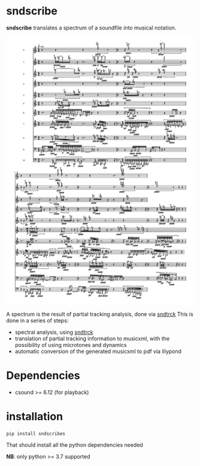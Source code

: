 # sndscribe

**sndscribe** translates a spectrum of a soundfile into musical notation.

![](pics/count3.png)


A spectrum is the result of partial tracking analysis, done via
[sndtrck]
This is done in a series of steps:

* spectral analysis, using [sndtrck]
* translation of partial tracking information to musicxml, with the
  possibility of using microtones and dynamics
* automatic conversion of the generated musicxml to pdf via lilypond
  
# Dependencies

* csound >= 6.12 (for playback)


# installation

`pip install sndscribes`

That should install all the python dependencies needed


**NB**: only python >= 3.7 supported
  

[sndtrck]: https://github.com/gesellkammer/sndtrck
[csound-plugins]: https://github.com/csound-plugins/csound-plugins
